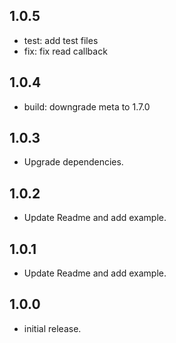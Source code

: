 

## 1.0.5

* test: add test files
* fix: fix read callback


## 1.0.4

* build: downgrade meta to 1.7.0

## 1.0.3

* Upgrade dependencies.

## 1.0.2

* Update Readme and add example.


## 1.0.1

* Update Readme and add example.

## 1.0.0

* initial release.
